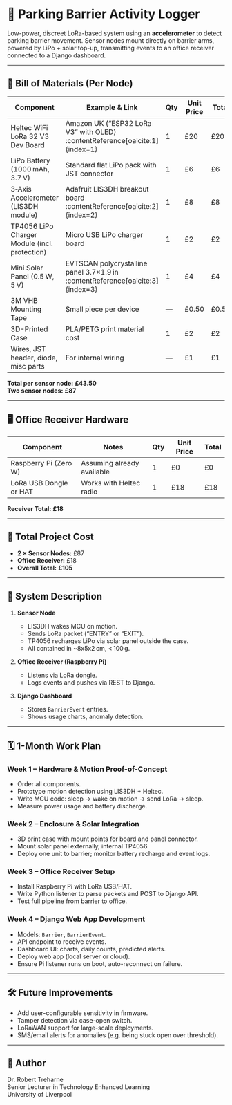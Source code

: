 # 🚧 Parking Barrier Activity Logger

Low-power, discreet LoRa-based system using an **accelerometer** to detect parking barrier movement. Sensor nodes mount directly on barrier arms, powered by LiPo + solar top-up, transmitting events to an office receiver connected to a Django dashboard.

---

## 🧾 Bill of Materials (Per Node)

| Component                                  | Example & Link                                                                                     | Qty | Unit Price | Total |
|-------------------------------------------|-----------------------------------------------------------------------------------------------------|-----|------------|-------|
| Heltec WiFi LoRa 32 V3 Dev Board         | Amazon UK (“ESP32 LoRa V3” with OLED) :contentReference[oaicite:1]{index=1}             | 1   | £20        | £20   |
| LiPo Battery (1000 mAh, 3.7 V)           | Standard flat LiPo pack with JST connector                                                          | 1   | £6         | £6    |
| 3‑Axis Accelerometer (LIS3DH module)      | Adafruit LIS3DH breakout board :contentReference[oaicite:2]{index=2}            | 1   | £8         | £8    |
| TP4056 LiPo Charger Module (incl. protection) | Micro USB LiPo charger board                                                                      | 1   | £2         | £2    |
| Mini Solar Panel (0.5 W, 5 V)             | EVTSCAN polycrystalline panel 3.7×1.9 in :contentReference[oaicite:3]{index=3}                         | 1   | £4         | £4    |
| 3M VHB Mounting Tape                      | Small piece per device                                                                              | —   | £0.50      | £0.50 |
| 3D-Printed Case                           | PLA/PETG print material cost                                                                       | 1   | £2         | £2    |
| Wires, JST header, diode, misc parts      | For internal wiring                                                                                | —   | £1         | £1    |

**Total per sensor node:** **£43.50**  
**Two sensor nodes:** **£87**

---

## 🖥️ Office Receiver Hardware

| Component                      | Notes                              | Qty | Unit Price | Total |
|-------------------------------|-------------------------------------|-----|------------|-------|
| Raspberry Pi (Zero W)         | Assuming already available          | 1   | £0         | £0    |
| LoRa USB Dongle or HAT        | Works with Heltec radio            | 1   | £18        | £18    |

**Receiver Total:** **£18**

---

## 💸 Total Project Cost

- **2 × Sensor Nodes:** £87  
- **Office Receiver:** £18  
- **Overall Total:** **£105**

---

## 📡 System Description

1. **Sensor Node**  
   - LIS3DH wakes MCU on motion.  
   - Sends LoRa packet (“ENTRY” or “EXIT”).  
   - TP4056 recharges LiPo via solar panel outside the case.  
   - All contained in ~8x5x2 cm, < 100 g.

2. **Office Receiver (Raspberry Pi)**  
   - Listens via LoRa dongle.  
   - Logs events and pushes via REST to Django.

3. **Django Dashboard**  
   - Stores `BarrierEvent` entries.  
   - Shows usage charts, anomaly detection.

---

## 🗓️ 1-Month Work Plan

### Week 1 – Hardware & Motion Proof-of-Concept
- Order all components.
- Prototype motion detection using LIS3DH + Heltec.
- Write MCU code: sleep → wake on motion → send LoRa → sleep.
- Measure power usage and battery discharge.

### Week 2 – Enclosure & Solar Integration
- 3D print case with mount points for board and panel connector.
- Mount solar panel externally, internal TP4056.
- Deploy one unit to barrier; monitor battery recharge and event logs.

### Week 3 – Office Receiver Setup
- Install Raspberry Pi with LoRa USB/HAT.
- Write Python listener to parse packets and POST to Django API.
- Test full pipeline from barrier to office.

### Week 4 – Django Web App Development
- Models: `Barrier`, `BarrierEvent`.
- API endpoint to receive events.
- Dashboard UI: charts, daily counts, predicted alerts.
- Deploy web app (local server or cloud).
- Ensure Pi listener runs on boot, auto-reconnect on failure.

---

## 🛠️ Future Improvements

- Add user-configurable sensitivity in firmware.
- Tamper detection via case-open switch.
- LoRaWAN support for large-scale deployments.
- SMS/email alerts for anomalies (e.g. being stuck open over threshold).

---

## 🧠 Author

Dr. Robert Treharne  
Senior Lecturer in Technology Enhanced Learning  
University of Liverpool  
